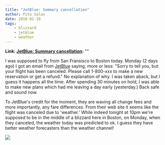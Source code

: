 ```yaml
---
title: "JetBlue: Summary cancellation"
author: Pito Salas
date: 2010-02-10
tags:
    - blizzard
    - jetblue
    - weather
---
```


**Link: [JetBlue: Summary cancellation](None):** ""



I was supposed to fly from San Fransisco to Boston today. Monday (2 days ago)
I got an email from [JetBlue](<http://www.jetblue.com>) saying, more or less:
"Sorry to tell you, but your flight has been canceled. Please call 1-800-xxx
to make a new reservation or get a refund." No explanation of why. I was taken
aback, but I guess it happens all the time. After spending 30 minutes on hold,
I was able to make new plans which had me leaving a day early (yesterday.)
Back safe and sound now.

To JetBlue's credit for the moment, they are waving all change fees and more
importantly, any fare differences. From their web site it seems like the
flight was canceled due to 'weather.' While indeed tonight at 10pm we're
supposed to be in the middle of a blizzard here in Boston, on Monday, when
they canceled, the weather today was predicted to ok. I guess they have better
weather forecasters than the weather channel!

![](https://i0.wp.com/img.zemanta.com/pixy.gif?w=584)



